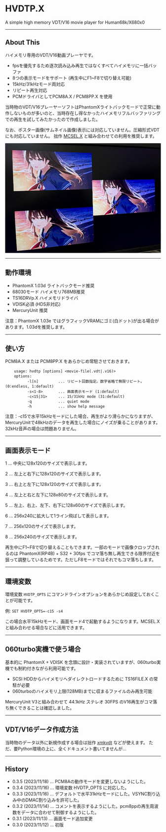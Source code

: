 # HVDTP.X

A simple high memory VDT/V16 movie player for Human68k/X680x0

---

## About This

ハイメモリ専用のVDT/V16動画プレーヤです。

 - fpsを優先するため逐次読み込み再生ではなくすべてハイメモリに一括バッファ
 - 8つの表示モードをサポート (再生中にF1~F8で切り替え可能)
 - 15kHz/31kHzモード両対応
 - リピート再生対応 
 - PCMドライバとしてPCM8A.X / PCM8PP.X を使用

当時物のVDT/V16プレーヤーソフトはPhantomXライトバックモードで正常に動作しないものが多いのと、当時存在し得なかったハイメモリフルバッファリングでの再生を試してみたかったので作成しました。

なお、ポスター画像(サムネイル画像)表示には対応していません。圧縮形式VDTにも対応していません。
拙作 [MCSEL.X](https://github.com/tantanGH/mcsel) と組み合わせての利用を推奨します。

<img src='images/hvdtp1.jpeg'/>

---

## 動作環境

* PhantomX 1.03d ライトバックモード推奨
* 68030モード ハイメモリ768MB推奨
* TS16DRVp.X ハイメモリドライバ
* VDISK必須 (HDS非対応)
* MercuryUnit 推奨

注意：PhantomX 1.03e ではグラフィックVRAMにゴミ(白ドット)が出る場合があります。1.03dを推奨します。

---

## 使い方

PCM8A.X または PCM8PP.X をあらかじめ常駐させておきます。

        usage: hvdtp [options] <movie-file(.vdt|.v16)>
        options:
              -l[n]         ... リピート回数指定。数字省略で無限リピート。(0:endless, 1:default)
              -s<1-8>       ... 画面表示モード (1:default)
              -c<15|31>     ... 15/31kHz mode (31:default)
              -q            ... quiet mode
              -h            ... show help message

注意：-c15で水平15kHzモードにした場合、再生がより滑らかになりますが、MercuryUnitで48kHzのデータを再生した場合にノイズが乗ることがあります。32kHz音声の場合は問題ありません。

---

## 画面表示モード

1 ... 中央に128x120のサイズで表示します。

2 ... 左上と右下に128x120のサイズで表示します。

3 ... 右上と左下に128x120のサイズで表示します。

4 ... 左上と右と左下に128x80のサイズで表示します。

5 ... 左上、右上、左下、右下に128x60のサイズで表示します。

6 ... 256x240に拡大して1ライン飛ばして表示します。

7 ... 256x120のサイズで表示します。

8 ... 256x240のサイズで表示します。

再生中にF1~F8で切り替えることもできます。一部のモードで画像クロップされるのは PhantomX(RP4B) + S32 + 30fps でコマ落ち無し再生できる限界付近を狙って調整しているためです。ただしF8モードではそれでもコマ落ちします。

---

## 環境変数

環境変数 `HVDTP_OPTS` にコマンドラインオプションをあらかじめ設定しておくことが可能です。

例: `SET HVDTP_OPTS=-c15 -s4`

この場合水平15kHzモード、画面モード4で起動するようになります。MCSEL.Xと組み合わせる場合などに活用できます。

---

## 060turbo実機で使う場合

基本的に PhantomX + VDISK を念頭に設計・実装されていますが、060turbo実機でも制約付きながら利用可能です。

* SCSI HDDからハイメモリへダイレクトロードするために TS16FILE.X の常駐が必要
* 060turboのハイメモリ上限(128MB)までに収まるファイルのみ再生可能

MercuryUnit V3と組み合わせて 44.1kHz ステレオ 30FPS のV16再生がコマ落ち無くできることは確認しました。

---

## VDT/V16データ作成方法

当時物のデータ以外に新規作成する場合は拙作 [xmkvdt](http://github.com/tantanGH/xmkvdt/) などが使えます。
ただ、要Python環境の上に、全くドキュメント書いてませんが...

---

## History

* 0.3.5 (2023/11/18) ... PCM8Aの動作モードを変更しないようにした。
* 0.3.4 (2023/11/16) ... 環境変数 HVDTP_OPTS に対応した。
* 0.3.3 (2023/11/16) ... デフォルトで水平31kHzモードにした。VSYNC割り込み中のDMAC割り込みを許可した。
* 0.3.2 (2023/11/14) ... コメントを表示するようにした。pcm8ppの再生周波数をデータに合わせて制御するようにした。
* 0.3.1 (2023/11/13) ... 画面モード追加変更
* 0.3.0 (2023/11/12) ... 初版
